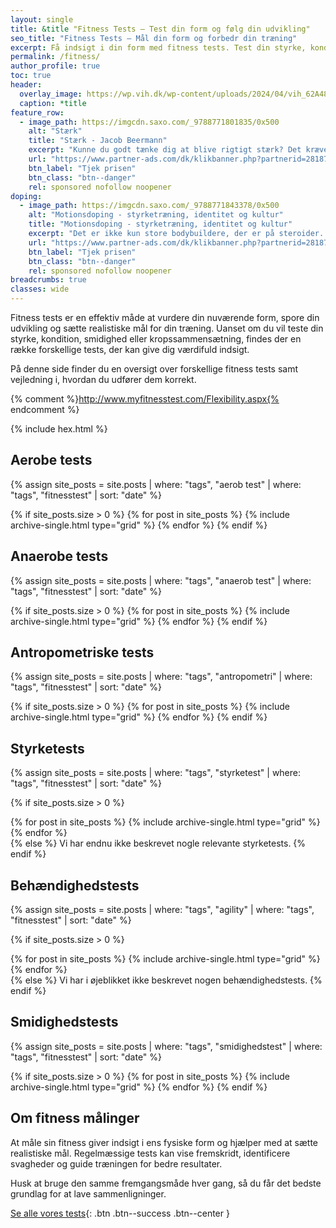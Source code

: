 ```yaml
---
layout: single
title: &title "Fitness Tests – Test din form og følg din udvikling"
seo_title: "Fitness Tests – Mål din form og forbedr din træning"
excerpt: Få indsigt i din form med fitness tests. Test din styrke, kondition og smidighed, og følg din udvikling over tid. Find vejledninger og testmetoder her.
permalink: /fitness/
author_profile: true
toc: true
header:
  overlay_image: https://wp.vih.dk/wp-content/uploads/2024/04/vih_62A4833_web-1-2048x1366.jpg
  caption: *title
feature_row:
  - image_path: https://imgcdn.saxo.com/_9788771801835/0x500
    alt: "Stærk"
    title: "Stærk - Jacob Beermann"
    excerpt: "Kunne du godt tænke dig at blive rigtigt stærk? Det kræver den rette hjælp, og den kan du heldigvis få af Jacob Beermann med bogen \"Stærk\". Her får du en god og grundig introduktion til hvordan man styrketræner bedst."
    url: "https://www.partner-ads.com/dk/klikbanner.php?partnerid=28187&bannerid=43264&htmlurl=https://www.saxo.com/dk/staerk_jacob-beermann_haeftet_9788771801835"
    btn_label: "Tjek prisen"
    btn_class: "btn--danger"
    rel: sponsored nofollow noopener
doping:
  - image_path: https://imgcdn.saxo.com/_9788771843378/0x500
    alt: "Motionsdoping - styrketræning, identitet og kultur"
    title: "Motionsdoping - styrketræning, identitet og kultur"
    excerpt: "Det er ikke kun store bodybuildere, der er på steroider. Også helt almindelige unge mænd kombinerer styrke­træning i fitnesscentret med brug af doping."
    url: "https://www.partner-ads.com/dk/klikbanner.php?partnerid=28187&bannerid=43264&htmlurl=https://www.saxo.com/dk/motionsdoping_ask-vest-christiansen_haeftet_9788771843378"
    btn_label: "Tjek prisen"
    btn_class: "btn--danger"
    rel: sponsored nofollow noopener
breadcrumbs: true
classes: wide
---
```


Fitness tests er en effektiv måde at vurdere din nuværende form, spore din udvikling og sætte realistiske mål for din træning. Uanset om du vil teste din styrke, kondition, smidighed eller kropssammensætning, findes der en række forskellige tests, der kan give dig værdifuld indsigt.

På denne side finder du en oversigt over forskellige fitness tests samt vejledning i, hvordan du udfører dem korrekt.

{% comment %}http://www.myfitnesstest.com/Flexibility.aspx{% endcomment %}

{% include hex.html %}

## Aerobe tests

{% assign site_posts = site.posts | where: "tags", "aerob test" | where: "tags", "fitnesstest" | sort: "date" %}

<div class="feature__wrapper">

{% if site_posts.size > 0 %}
  {% for post in site_posts %}
    {% include archive-single.html type="grid" %}
  {% endfor %}
{% endif %}

</div>

## Anaerobe tests

{% assign site_posts = site.posts | where: "tags", "anaerob test" | where: "tags", "fitnesstest" | sort: "date" %}

<div class="feature__wrapper">

{% if site_posts.size > 0 %}
  {% for post in site_posts %}
    {% include archive-single.html type="grid" %}
  {% endfor %}
{% endif %}

</div>

## Antropometriske tests

{% assign site_posts = site.posts | where: "tags", "antropometri" | where: "tags", "fitnesstest" | sort: "date" %}

<div class="feature__wrapper">

{% if site_posts.size > 0 %}
  {% for post in site_posts %}
    {% include archive-single.html type="grid" %}
  {% endfor %}
{% endif %}

</div>

## Styrketests

{% assign site_posts = site.posts | where: "tags", "styrketest" | where: "tags", "fitnesstest" | sort: "date" %}

{% if site_posts.size > 0 %}
<div class="feature__wrapper">
{% for post in site_posts %}
    {% include archive-single.html type="grid" %}
  {% endfor %}
</div>
{% else %}
Vi har endnu ikke beskrevet nogle relevante styrketests.
{% endif %}


## Behændighedstests

{% assign site_posts = site.posts | where: "tags", "agility" | where: "tags", "fitnesstest" | sort: "date" %}

{% if site_posts.size > 0 %}
<div class="feature__wrapper">
  {% for post in site_posts %}
    {% include archive-single.html type="grid" %}
  {% endfor %}
</div>
{% else %}
Vi har i øjeblikket ikke beskrevet nogen behændighedstests.
{% endif %}

## Smidighedstests

{% assign site_posts = site.posts | where: "tags", "smidighedstest" | where: "tags", "fitnesstest" | sort: "date" %}

<div class="feature__wrapper">

{% if site_posts.size > 0 %}
  {% for post in site_posts %}
    {% include archive-single.html type="grid" %}
  {% endfor %}
{% endif %}

</div>

## Om fitness målinger

At måle sin fitness giver indsigt i ens fysiske form og hjælper med at sætte realistiske mål. Regelmæssige tests kan vise fremskridt, identificere svagheder og guide træningen for bedre resultater.

Husk at bruge den samme fremgangsmåde hver gang, så du får det bedste grundlag for at lave sammenligninger.

[Se alle vores tests](/tests/){: .btn .btn--success .btn--center }